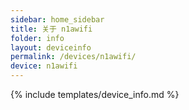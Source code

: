 ```yaml
---
sidebar: home_sidebar
title: 关于 n1awifi
folder: info
layout: deviceinfo
permalink: /devices/n1awifi/
device: n1awifi
---
```

{% include templates/device_info.md %}
